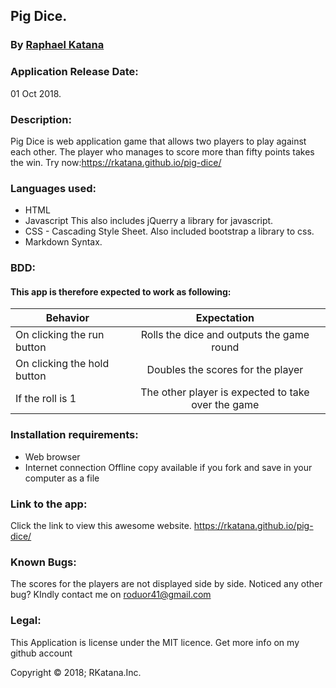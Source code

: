 
## Pig Dice.
### By [Raphael Katana](https://github.com/RKatana/pid-dice.git)

### Application Release Date:
01 Oct 2018.

### Description:
Pig Dice is web application game that allows two players to play against each other.
The player who manages to score more than fifty points takes the win. 
Try now:https://rkatana.github.io/pig-dice/

### Languages used:
* HTML
* Javascript
 This also includes jQuerry a library for javascript.
* CSS - Cascading Style Sheet.
  Also included bootstrap a library to css.
* Markdown Syntax.

### BDD:
#### This app is therefore expected to work as following:
| Behavior | Expectation|
|----------|:-------------:|
|On clicking the run button |Rolls the dice and outputs the game round |
|On clicking the hold button |Doubles the scores for the player |
|If the roll is 1 |The other player is expected to take over the game |

### Installation requirements:
* Web browser
* Internet connection
Offline copy available if you fork and save in your computer as a file

### Link to the app:
Click the link to view this awesome website.
https://rkatana.github.io/pig-dice/

### Known Bugs:
The scores for the players are not displayed side by side.
Noticed any other bug?
KIndly contact me on roduor41@gmail.com

### Legal:
This Application is license under the MIT licence.
Get more info on my github account

Copyright © 2018; RKatana.Inc.
